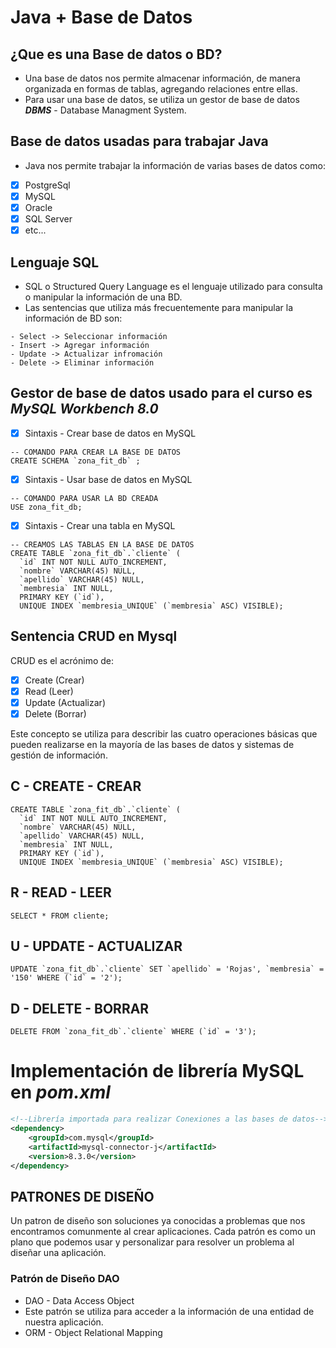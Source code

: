 # Java + Base de Datos

## ¿Que es una Base de datos o BD?
- Una base de datos nos permite almacenar información, de manera organizada
en formas de tablas, agregando relaciones entre ellas.
- Para usar una base de datos, se utiliza un gestor de base de datos ***DBMS*** - 
Database Managment System.

## Base de datos usadas para trabajar Java
- Java nos permite trabajar la información de varias bases de datos como:
- [x] PostgreSql
- [x] MySQL
- [x] Oracle
- [x] SQL Server
- [x] etc...

## Lenguaje SQL
- SQL o Structured Query Language es el lenguaje utilizado para consulta o manipular
la información de una BD.
- Las sentencias que utiliza más frecuentemente para manipular la información de
BD son:
```roomsql
- Select -> Seleccionar información
- Insert -> Agregar información
- Update -> Actualizar infromación
- Delete -> Eliminar información
```

## Gestor de base de datos usado para el curso es ***MySQL Workbench 8.0***

- [x] Sintaxis - Crear base de datos en MySQL
```roomsql
-- COMANDO PARA CREAR LA BASE DE DATOS
CREATE SCHEMA `zona_fit_db` ;
```

- [x] Sintaxis - Usar base de datos en MySQL
```roomsql
-- COMANDO PARA USAR LA BD CREADA
USE zona_fit_db;
```

- [x] Sintaxis - Crear una tabla en MySQL
```roomsql
-- CREAMOS LAS TABLAS EN LA BASE DE DATOS
CREATE TABLE `zona_fit_db`.`cliente` (
  `id` INT NOT NULL AUTO_INCREMENT,
  `nombre` VARCHAR(45) NULL,
  `apellido` VARCHAR(45) NULL,
  `membresia` INT NULL,
  PRIMARY KEY (`id`),
  UNIQUE INDEX `membresia_UNIQUE` (`membresia` ASC) VISIBLE);
```

## Sentencia CRUD en Mysql
CRUD es el acrónimo de:

- [x] Create (Crear)
- [x] Read (Leer)
- [x] Update (Actualizar)
- [x] Delete (Borrar)

Este concepto se utiliza para describir las cuatro operaciones básicas 
que pueden realizarse en la mayoría de las bases de datos y sistemas de 
gestión de información.

## C - CREATE - CREAR
```roomsql
CREATE TABLE `zona_fit_db`.`cliente` (
  `id` INT NOT NULL AUTO_INCREMENT,
  `nombre` VARCHAR(45) NULL,
  `apellido` VARCHAR(45) NULL,
  `membresia` INT NULL,
  PRIMARY KEY (`id`),
  UNIQUE INDEX `membresia_UNIQUE` (`membresia` ASC) VISIBLE);
```

## R - READ - LEER
```roomsql
SELECT * FROM cliente;
```

## U - UPDATE - ACTUALIZAR
```roomsql
UPDATE `zona_fit_db`.`cliente` SET `apellido` = 'Rojas', `membresia` = '150' WHERE (`id` = '2');
```

## D - DELETE - BORRAR
```roomsql
DELETE FROM `zona_fit_db`.`cliente` WHERE (`id` = '3');
```

# Implementación de librería MySQL en ***pom.xml***
```xml
<!--Librería importada para realizar Conexiones a las bases de datos-->
<dependency>
    <groupId>com.mysql</groupId>
    <artifactId>mysql-connector-j</artifactId>
    <version>8.3.0</version>
</dependency>
```

## PATRONES DE DISEÑO
Un patron de diseño son soluciones ya conocidas a problemas que nos 
encontramos comunmente al crear aplicaciones. Cada patrón es como un 
plano que podemos usar y personalizar para resolver un problema al 
diseñar una aplicación.

### Patrón de Diseño DAO
- DAO - Data Access Object
- Este patrón se utiliza para acceder a la información de una entidad
de nuestra aplicación.
- ORM - Object Relational Mapping


